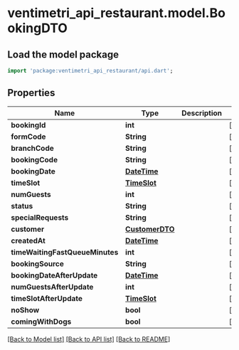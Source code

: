 # ventimetri_api_restaurant.model.BookingDTO

## Load the model package
```dart
import 'package:ventimetri_api_restaurant/api.dart';
```

## Properties
Name | Type | Description | Notes
------------ | ------------- | ------------- | -------------
**bookingId** | **int** |  | [optional] 
**formCode** | **String** |  | [optional] 
**branchCode** | **String** |  | [optional] 
**bookingCode** | **String** |  | [optional] 
**bookingDate** | [**DateTime**](DateTime.md) |  | [optional] 
**timeSlot** | [**TimeSlot**](TimeSlot.md) |  | [optional] 
**numGuests** | **int** |  | [optional] 
**status** | **String** |  | [optional] 
**specialRequests** | **String** |  | [optional] 
**customer** | [**CustomerDTO**](CustomerDTO.md) |  | [optional] 
**createdAt** | [**DateTime**](DateTime.md) |  | [optional] 
**timeWaitingFastQueueMinutes** | **int** |  | [optional] 
**bookingSource** | **String** |  | [optional] 
**bookingDateAfterUpdate** | [**DateTime**](DateTime.md) |  | [optional] 
**numGuestsAfterUpdate** | **int** |  | [optional] 
**timeSlotAfterUpdate** | [**TimeSlot**](TimeSlot.md) |  | [optional] 
**noShow** | **bool** |  | [optional] 
**comingWithDogs** | **bool** |  | [optional] 

[[Back to Model list]](../README.md#documentation-for-models) [[Back to API list]](../README.md#documentation-for-api-endpoints) [[Back to README]](../README.md)



